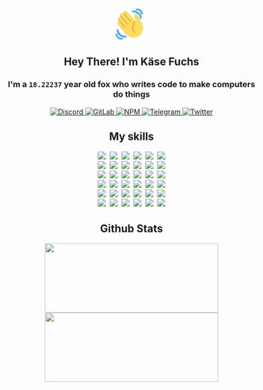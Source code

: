 <div><p align=center><img src=./resources/images/wave.gif width=64px height=64px></p><h2 align=center>Hey There! I'm Käse Fuchs</h2><h3 align=center>I'm a <code>18.22237</code> year old fox who writes code to make computers do things</h3><p align=center><a href=https://discord.com/users/507526681125322772><img alt=Discord src="https://img.shields.io/badge/Discord-5865F2?logo=discord&logoColor=white&style=flat-square#6e914b83cd47f0a4525d54d0675ccdeb"> </a><a href=https://gitlab.com/kasefuchs><img alt=GitLab src="https://img.shields.io/badge/GitLab-330F63?logo=gitlab&logoColor=white&style=flat-square#6e914b83cd47f0a4525d54d0675ccdeb"> </a><a href=https://npmjs.com/~kasefuchs><img alt=NPM src="https://img.shields.io/badge/NPM-CB3837?logo=npm&logoColor=white&style=flat-square#6e914b83cd47f0a4525d54d0675ccdeb"> </a><a href=https://t.me/kasefuchs><img alt=Telegram src="https://img.shields.io/badge/Telegram-2CA5E0?logo=telegram&logoColor=white&style=flat-square#6e914b83cd47f0a4525d54d0675ccdeb"> </a><a href=https://twitter.com/kasefuchs><img alt=Twitter src="https://img.shields.io/badge/Twitter-1DA1F2?logo=twitter&logoColor=white&style=flat-square#6e914b83cd47f0a4525d54d0675ccdeb"></a></p><h2 align=center>My skills</h2><p align=center><a href=https://aws.amazon.com/ ><picture><source srcset="https://skillicons.dev/icons?i=aws&theme=dark#6e914b83cd47f0a4525d54d0675ccdeb" media="(prefers-color-scheme: dark)"><source srcset="https://skillicons.dev/icons?i=aws&theme=light#6e914b83cd47f0a4525d54d0675ccdeb" media="(prefers-color-scheme: light), (prefers-color-scheme: no-preference)"><img src="https://skillicons.dev/icons?i=aws&theme=light#6e914b83cd47f0a4525d54d0675ccdeb"></picture></a>&nbsp;&nbsp;<a href=https://en.wikipedia.org/wiki/Bash_(Unix_shell)><picture><source srcset="https://skillicons.dev/icons?i=bash&theme=dark#6e914b83cd47f0a4525d54d0675ccdeb" media="(prefers-color-scheme: dark)"><source srcset="https://skillicons.dev/icons?i=bash&theme=light#6e914b83cd47f0a4525d54d0675ccdeb" media="(prefers-color-scheme: light), (prefers-color-scheme: no-preference)"><img src="https://skillicons.dev/icons?i=bash&theme=light#6e914b83cd47f0a4525d54d0675ccdeb"></picture></a>&nbsp;&nbsp;<a href=https://discord.com/developers/docs><picture><source srcset="https://skillicons.dev/icons?i=bots&theme=dark#6e914b83cd47f0a4525d54d0675ccdeb" media="(prefers-color-scheme: dark)"><source srcset="https://skillicons.dev/icons?i=bots&theme=light#6e914b83cd47f0a4525d54d0675ccdeb" media="(prefers-color-scheme: light), (prefers-color-scheme: no-preference)"><img src="https://skillicons.dev/icons?i=bots&theme=light#6e914b83cd47f0a4525d54d0675ccdeb"></picture></a>&nbsp;&nbsp;<a href=https://www.cloudflare.com/ ><picture><source srcset="https://skillicons.dev/icons?i=cloudflare&theme=dark#6e914b83cd47f0a4525d54d0675ccdeb" media="(prefers-color-scheme: dark)"><source srcset="https://skillicons.dev/icons?i=cloudflare&theme=light#6e914b83cd47f0a4525d54d0675ccdeb" media="(prefers-color-scheme: light), (prefers-color-scheme: no-preference)"><img src="https://skillicons.dev/icons?i=cloudflare&theme=light#6e914b83cd47f0a4525d54d0675ccdeb"></picture></a>&nbsp;&nbsp;<a href=https://en.wikipedia.org/wiki/CSS><picture><source srcset="https://skillicons.dev/icons?i=css&theme=dark#6e914b83cd47f0a4525d54d0675ccdeb" media="(prefers-color-scheme: dark)"><source srcset="https://skillicons.dev/icons?i=css&theme=light#6e914b83cd47f0a4525d54d0675ccdeb" media="(prefers-color-scheme: light), (prefers-color-scheme: no-preference)"><img src="https://skillicons.dev/icons?i=css&theme=light#6e914b83cd47f0a4525d54d0675ccdeb"></picture></a>&nbsp;&nbsp;<a href=https://www.docker.com/ ><picture><source srcset="https://skillicons.dev/icons?i=docker&theme=dark#6e914b83cd47f0a4525d54d0675ccdeb" media="(prefers-color-scheme: dark)"><source srcset="https://skillicons.dev/icons?i=docker&theme=light#6e914b83cd47f0a4525d54d0675ccdeb" media="(prefers-color-scheme: light), (prefers-color-scheme: no-preference)"><img src="https://skillicons.dev/icons?i=docker&theme=light#6e914b83cd47f0a4525d54d0675ccdeb"></picture></a><br><a href=https://www.electronjs.org/ ><picture><source srcset="https://skillicons.dev/icons?i=electron&theme=dark#6e914b83cd47f0a4525d54d0675ccdeb" media="(prefers-color-scheme: dark)"><source srcset="https://skillicons.dev/icons?i=electron&theme=light#6e914b83cd47f0a4525d54d0675ccdeb" media="(prefers-color-scheme: light), (prefers-color-scheme: no-preference)"><img src="https://skillicons.dev/icons?i=electron&theme=light#6e914b83cd47f0a4525d54d0675ccdeb"></picture></a>&nbsp;&nbsp;<a href=https://expressjs.com/ ><picture><source srcset="https://skillicons.dev/icons?i=express&theme=dark#6e914b83cd47f0a4525d54d0675ccdeb" media="(prefers-color-scheme: dark)"><source srcset="https://skillicons.dev/icons?i=express&theme=light#6e914b83cd47f0a4525d54d0675ccdeb" media="(prefers-color-scheme: light), (prefers-color-scheme: no-preference)"><img src="https://skillicons.dev/icons?i=express&theme=light#6e914b83cd47f0a4525d54d0675ccdeb"></picture></a>&nbsp;&nbsp;<a href=https://www.figma.com/ ><picture><source srcset="https://skillicons.dev/icons?i=figma&theme=dark#6e914b83cd47f0a4525d54d0675ccdeb" media="(prefers-color-scheme: dark)"><source srcset="https://skillicons.dev/icons?i=figma&theme=light#6e914b83cd47f0a4525d54d0675ccdeb" media="(prefers-color-scheme: light), (prefers-color-scheme: no-preference)"><img src="https://skillicons.dev/icons?i=figma&theme=light#6e914b83cd47f0a4525d54d0675ccdeb"></picture></a>&nbsp;&nbsp;<a href=https://firebase.google.com/ ><picture><source srcset="https://skillicons.dev/icons?i=firebase&theme=dark#6e914b83cd47f0a4525d54d0675ccdeb" media="(prefers-color-scheme: dark)"><source srcset="https://skillicons.dev/icons?i=firebase&theme=light#6e914b83cd47f0a4525d54d0675ccdeb" media="(prefers-color-scheme: light), (prefers-color-scheme: no-preference)"><img src="https://skillicons.dev/icons?i=firebase&theme=light#6e914b83cd47f0a4525d54d0675ccdeb"></picture></a>&nbsp;&nbsp;<a href=https://flask.palletsprojects.com/ ><picture><source srcset="https://skillicons.dev/icons?i=flask&theme=dark#6e914b83cd47f0a4525d54d0675ccdeb" media="(prefers-color-scheme: dark)"><source srcset="https://skillicons.dev/icons?i=flask&theme=light#6e914b83cd47f0a4525d54d0675ccdeb" media="(prefers-color-scheme: light), (prefers-color-scheme: no-preference)"><img src="https://skillicons.dev/icons?i=flask&theme=light#6e914b83cd47f0a4525d54d0675ccdeb"></picture></a>&nbsp;&nbsp;<a href=https://cloud.google.com/ ><picture><source srcset="https://skillicons.dev/icons?i=gcp&theme=dark#6e914b83cd47f0a4525d54d0675ccdeb" media="(prefers-color-scheme: dark)"><source srcset="https://skillicons.dev/icons?i=gcp&theme=light#6e914b83cd47f0a4525d54d0675ccdeb" media="(prefers-color-scheme: light), (prefers-color-scheme: no-preference)"><img src="https://skillicons.dev/icons?i=gcp&theme=light#6e914b83cd47f0a4525d54d0675ccdeb"></picture></a><br><a href=https://git-scm.com/ ><picture><source srcset="https://skillicons.dev/icons?i=git&theme=dark#6e914b83cd47f0a4525d54d0675ccdeb" media="(prefers-color-scheme: dark)"><source srcset="https://skillicons.dev/icons?i=git&theme=light#6e914b83cd47f0a4525d54d0675ccdeb" media="(prefers-color-scheme: light), (prefers-color-scheme: no-preference)"><img src="https://skillicons.dev/icons?i=git&theme=light#6e914b83cd47f0a4525d54d0675ccdeb"></picture></a>&nbsp;&nbsp;<a href=https://github.com/ ><picture><source srcset="https://skillicons.dev/icons?i=github&theme=dark#6e914b83cd47f0a4525d54d0675ccdeb" media="(prefers-color-scheme: dark)"><source srcset="https://skillicons.dev/icons?i=github&theme=light#6e914b83cd47f0a4525d54d0675ccdeb" media="(prefers-color-scheme: light), (prefers-color-scheme: no-preference)"><img src="https://skillicons.dev/icons?i=github&theme=light#6e914b83cd47f0a4525d54d0675ccdeb"></picture></a>&nbsp;&nbsp;<a href=https://gitlab.com/ ><picture><source srcset="https://skillicons.dev/icons?i=gitlab&theme=dark#6e914b83cd47f0a4525d54d0675ccdeb" media="(prefers-color-scheme: dark)"><source srcset="https://skillicons.dev/icons?i=gitlab&theme=light#6e914b83cd47f0a4525d54d0675ccdeb" media="(prefers-color-scheme: light), (prefers-color-scheme: no-preference)"><img src="https://skillicons.dev/icons?i=gitlab&theme=light#6e914b83cd47f0a4525d54d0675ccdeb"></picture></a>&nbsp;&nbsp;<a href=https://www.heroku.com/ ><picture><source srcset="https://skillicons.dev/icons?i=heroku&theme=dark#6e914b83cd47f0a4525d54d0675ccdeb" media="(prefers-color-scheme: dark)"><source srcset="https://skillicons.dev/icons?i=heroku&theme=light#6e914b83cd47f0a4525d54d0675ccdeb" media="(prefers-color-scheme: light), (prefers-color-scheme: no-preference)"><img src="https://skillicons.dev/icons?i=heroku&theme=light#6e914b83cd47f0a4525d54d0675ccdeb"></picture></a>&nbsp;&nbsp;<a href=https://en.wikipedia.org/wiki/HTML><picture><source srcset="https://skillicons.dev/icons?i=html&theme=dark#6e914b83cd47f0a4525d54d0675ccdeb" media="(prefers-color-scheme: dark)"><source srcset="https://skillicons.dev/icons?i=html&theme=light#6e914b83cd47f0a4525d54d0675ccdeb" media="(prefers-color-scheme: light), (prefers-color-scheme: no-preference)"><img src="https://skillicons.dev/icons?i=html&theme=light#6e914b83cd47f0a4525d54d0675ccdeb"></picture></a>&nbsp;&nbsp;<a href=https://en.wikipedia.org/wiki/JavaScript><picture><source srcset="https://skillicons.dev/icons?i=js&theme=dark#6e914b83cd47f0a4525d54d0675ccdeb" media="(prefers-color-scheme: dark)"><source srcset="https://skillicons.dev/icons?i=js&theme=light#6e914b83cd47f0a4525d54d0675ccdeb" media="(prefers-color-scheme: light), (prefers-color-scheme: no-preference)"><img src="https://skillicons.dev/icons?i=js&theme=light#6e914b83cd47f0a4525d54d0675ccdeb"></picture></a><br><a href=https://en.wikipedia.org/wiki/Linux><picture><source srcset="https://skillicons.dev/icons?i=linux&theme=dark#6e914b83cd47f0a4525d54d0675ccdeb" media="(prefers-color-scheme: dark)"><source srcset="https://skillicons.dev/icons?i=linux&theme=light#6e914b83cd47f0a4525d54d0675ccdeb" media="(prefers-color-scheme: light), (prefers-color-scheme: no-preference)"><img src="https://skillicons.dev/icons?i=linux&theme=light#6e914b83cd47f0a4525d54d0675ccdeb"></picture></a>&nbsp;&nbsp;<a href=https://mui.com/ ><picture><source srcset="https://skillicons.dev/icons?i=materialui&theme=dark#6e914b83cd47f0a4525d54d0675ccdeb" media="(prefers-color-scheme: dark)"><source srcset="https://skillicons.dev/icons?i=materialui&theme=light#6e914b83cd47f0a4525d54d0675ccdeb" media="(prefers-color-scheme: light), (prefers-color-scheme: no-preference)"><img src="https://skillicons.dev/icons?i=materialui&theme=light#6e914b83cd47f0a4525d54d0675ccdeb"></picture></a>&nbsp;&nbsp;<a href=https://en.wikipedia.org/wiki/Markdown><picture><source srcset="https://skillicons.dev/icons?i=md&theme=dark#6e914b83cd47f0a4525d54d0675ccdeb" media="(prefers-color-scheme: dark)"><source srcset="https://skillicons.dev/icons?i=md&theme=light#6e914b83cd47f0a4525d54d0675ccdeb" media="(prefers-color-scheme: light), (prefers-color-scheme: no-preference)"><img src="https://skillicons.dev/icons?i=md&theme=light#6e914b83cd47f0a4525d54d0675ccdeb"></picture></a>&nbsp;&nbsp;<a href=https://www.mongodb.com/ ><picture><source srcset="https://skillicons.dev/icons?i=mongodb&theme=dark#6e914b83cd47f0a4525d54d0675ccdeb" media="(prefers-color-scheme: dark)"><source srcset="https://skillicons.dev/icons?i=mongodb&theme=light#6e914b83cd47f0a4525d54d0675ccdeb" media="(prefers-color-scheme: light), (prefers-color-scheme: no-preference)"><img src="https://skillicons.dev/icons?i=mongodb&theme=light#6e914b83cd47f0a4525d54d0675ccdeb"></picture></a>&nbsp;&nbsp;<a href=https://www.mysql.com/ ><picture><source srcset="https://skillicons.dev/icons?i=mysql&theme=dark#6e914b83cd47f0a4525d54d0675ccdeb" media="(prefers-color-scheme: dark)"><source srcset="https://skillicons.dev/icons?i=mysql&theme=light#6e914b83cd47f0a4525d54d0675ccdeb" media="(prefers-color-scheme: light), (prefers-color-scheme: no-preference)"><img src="https://skillicons.dev/icons?i=mysql&theme=light#6e914b83cd47f0a4525d54d0675ccdeb"></picture></a>&nbsp;&nbsp;<a href=https://nextjs.org/ ><picture><source srcset="https://skillicons.dev/icons?i=nextjs&theme=dark#6e914b83cd47f0a4525d54d0675ccdeb" media="(prefers-color-scheme: dark)"><source srcset="https://skillicons.dev/icons?i=nextjs&theme=light#6e914b83cd47f0a4525d54d0675ccdeb" media="(prefers-color-scheme: light), (prefers-color-scheme: no-preference)"><img src="https://skillicons.dev/icons?i=nextjs&theme=light#6e914b83cd47f0a4525d54d0675ccdeb"></picture></a><br><a href=https://nodejs.org/en/ ><picture><source srcset="https://skillicons.dev/icons?i=nodejs&theme=dark#6e914b83cd47f0a4525d54d0675ccdeb" media="(prefers-color-scheme: dark)"><source srcset="https://skillicons.dev/icons?i=nodejs&theme=light#6e914b83cd47f0a4525d54d0675ccdeb" media="(prefers-color-scheme: light), (prefers-color-scheme: no-preference)"><img src="https://skillicons.dev/icons?i=nodejs&theme=light#6e914b83cd47f0a4525d54d0675ccdeb"></picture></a>&nbsp;&nbsp;<a href=https://www.postgresql.org/ ><picture><source srcset="https://skillicons.dev/icons?i=postgres&theme=dark#6e914b83cd47f0a4525d54d0675ccdeb" media="(prefers-color-scheme: dark)"><source srcset="https://skillicons.dev/icons?i=postgres&theme=light#6e914b83cd47f0a4525d54d0675ccdeb" media="(prefers-color-scheme: light), (prefers-color-scheme: no-preference)"><img src="https://skillicons.dev/icons?i=postgres&theme=light#6e914b83cd47f0a4525d54d0675ccdeb"></picture></a>&nbsp;&nbsp;<a href=https://learn.microsoft.com/en-us/powershell/ ><picture><source srcset="https://skillicons.dev/icons?i=powershell&theme=dark#6e914b83cd47f0a4525d54d0675ccdeb" media="(prefers-color-scheme: dark)"><source srcset="https://skillicons.dev/icons?i=powershell&theme=light#6e914b83cd47f0a4525d54d0675ccdeb" media="(prefers-color-scheme: light), (prefers-color-scheme: no-preference)"><img src="https://skillicons.dev/icons?i=powershell&theme=light#6e914b83cd47f0a4525d54d0675ccdeb"></picture></a>&nbsp;&nbsp;<a href=https://www.python.org/ ><picture><source srcset="https://skillicons.dev/icons?i=py&theme=dark#6e914b83cd47f0a4525d54d0675ccdeb" media="(prefers-color-scheme: dark)"><source srcset="https://skillicons.dev/icons?i=py&theme=light#6e914b83cd47f0a4525d54d0675ccdeb" media="(prefers-color-scheme: light), (prefers-color-scheme: no-preference)"><img src="https://skillicons.dev/icons?i=py&theme=light#6e914b83cd47f0a4525d54d0675ccdeb"></picture></a>&nbsp;&nbsp;<a href=https://www.raspberrypi.org/ ><picture><source srcset="https://skillicons.dev/icons?i=raspberrypi&theme=dark#6e914b83cd47f0a4525d54d0675ccdeb" media="(prefers-color-scheme: dark)"><source srcset="https://skillicons.dev/icons?i=raspberrypi&theme=light#6e914b83cd47f0a4525d54d0675ccdeb" media="(prefers-color-scheme: light), (prefers-color-scheme: no-preference)"><img src="https://skillicons.dev/icons?i=raspberrypi&theme=light#6e914b83cd47f0a4525d54d0675ccdeb"></picture></a>&nbsp;&nbsp;<a href=https://reactjs.org/ ><picture><source srcset="https://skillicons.dev/icons?i=react&theme=dark#6e914b83cd47f0a4525d54d0675ccdeb" media="(prefers-color-scheme: dark)"><source srcset="https://skillicons.dev/icons?i=react&theme=light#6e914b83cd47f0a4525d54d0675ccdeb" media="(prefers-color-scheme: light), (prefers-color-scheme: no-preference)"><img src="https://skillicons.dev/icons?i=react&theme=light#6e914b83cd47f0a4525d54d0675ccdeb"></picture></a><br><a href=https://redux.js.org/ ><picture><source srcset="https://skillicons.dev/icons?i=redux&theme=dark#6e914b83cd47f0a4525d54d0675ccdeb" media="(prefers-color-scheme: dark)"><source srcset="https://skillicons.dev/icons?i=redux&theme=light#6e914b83cd47f0a4525d54d0675ccdeb" media="(prefers-color-scheme: light), (prefers-color-scheme: no-preference)"><img src="https://skillicons.dev/icons?i=redux&theme=light#6e914b83cd47f0a4525d54d0675ccdeb"></picture></a>&nbsp;&nbsp;<a href=https://en.wikipedia.org/wiki/Regular_expression><picture><source srcset="https://skillicons.dev/icons?i=regex&theme=dark#6e914b83cd47f0a4525d54d0675ccdeb" media="(prefers-color-scheme: dark)"><source srcset="https://skillicons.dev/icons?i=regex&theme=light#6e914b83cd47f0a4525d54d0675ccdeb" media="(prefers-color-scheme: light), (prefers-color-scheme: no-preference)"><img src="https://skillicons.dev/icons?i=regex&theme=light#6e914b83cd47f0a4525d54d0675ccdeb"></picture></a>&nbsp;&nbsp;<a href=https://en.wikipedia.org/wiki/Sass_(stylesheet_language)><picture><source srcset="https://skillicons.dev/icons?i=sass&theme=dark#6e914b83cd47f0a4525d54d0675ccdeb" media="(prefers-color-scheme: dark)"><source srcset="https://skillicons.dev/icons?i=sass&theme=light#6e914b83cd47f0a4525d54d0675ccdeb" media="(prefers-color-scheme: light), (prefers-color-scheme: no-preference)"><img src="https://skillicons.dev/icons?i=sass&theme=light#6e914b83cd47f0a4525d54d0675ccdeb"></picture></a>&nbsp;&nbsp;<a href=https://www.typescriptlang.org/ ><picture><source srcset="https://skillicons.dev/icons?i=ts&theme=dark#6e914b83cd47f0a4525d54d0675ccdeb" media="(prefers-color-scheme: dark)"><source srcset="https://skillicons.dev/icons?i=ts&theme=light#6e914b83cd47f0a4525d54d0675ccdeb" media="(prefers-color-scheme: light), (prefers-color-scheme: no-preference)"><img src="https://skillicons.dev/icons?i=ts&theme=light#6e914b83cd47f0a4525d54d0675ccdeb"></picture></a>&nbsp;&nbsp;<a href=https://unity.com/ ><picture><source srcset="https://skillicons.dev/icons?i=unity&theme=dark#6e914b83cd47f0a4525d54d0675ccdeb" media="(prefers-color-scheme: dark)"><source srcset="https://skillicons.dev/icons?i=unity&theme=light#6e914b83cd47f0a4525d54d0675ccdeb" media="(prefers-color-scheme: light), (prefers-color-scheme: no-preference)"><img src="https://skillicons.dev/icons?i=unity&theme=light#6e914b83cd47f0a4525d54d0675ccdeb"></picture></a>&nbsp;&nbsp;<a href=https://workers.cloudflare.com/ ><picture><source srcset="https://skillicons.dev/icons?i=workers&theme=dark#6e914b83cd47f0a4525d54d0675ccdeb" media="(prefers-color-scheme: dark)"><source srcset="https://skillicons.dev/icons?i=workers&theme=light#6e914b83cd47f0a4525d54d0675ccdeb" media="(prefers-color-scheme: light), (prefers-color-scheme: no-preference)"><img src="https://skillicons.dev/icons?i=workers&theme=light#6e914b83cd47f0a4525d54d0675ccdeb"></picture></a><br></p><h2 align=center>Github Stats</h2><p align=center><picture><source srcset="https://github-readme-stats-kasefuchs.vercel.app/api/?count_private=true&hide_border=true&hide_rank=true&line_height=20&hide_title=true&username=Kasefuchs&theme=dark#6e914b83cd47f0a4525d54d0675ccdeb" media="(prefers-color-scheme: dark)"><source srcset="https://github-readme-stats-kasefuchs.vercel.app/api/?count_private=true&hide_border=true&hide_rank=true&line_height=20&hide_title=true&username=Kasefuchs&theme=light#6e914b83cd47f0a4525d54d0675ccdeb" media="(prefers-color-scheme: light), (prefers-color-scheme: no-preference)"><img align=middle width=350 height=140 src="https://github-readme-stats-kasefuchs.vercel.app/api/?count_private=true&hide_border=true&hide_rank=true&line_height=20&hide_title=true&username=Kasefuchs&theme=light#6e914b83cd47f0a4525d54d0675ccdeb"></picture><picture><source srcset="https://github-readme-stats-kasefuchs.vercel.app/api/top-langs/?count_private=true&hide_border=true&layout=compact&username=Kasefuchs&theme=dark#6e914b83cd47f0a4525d54d0675ccdeb" media="(prefers-color-scheme: dark)"><source srcset="https://github-readme-stats-kasefuchs.vercel.app/api/top-langs/?count_private=true&hide_border=true&layout=compact&username=Kasefuchs&theme=light#6e914b83cd47f0a4525d54d0675ccdeb" media="(prefers-color-scheme: light), (prefers-color-scheme: no-preference)"><img align=middle width=350 height=140 src="https://github-readme-stats-kasefuchs.vercel.app/api/top-langs/?count_private=true&hide_border=true&layout=compact&username=Kasefuchs&theme=light#6e914b83cd47f0a4525d54d0675ccdeb"></picture></p><img src="https://hit.yhype.me/github/profile?user_id=64592097#6e914b83cd47f0a4525d54d0675ccdeb" alt=""></div>